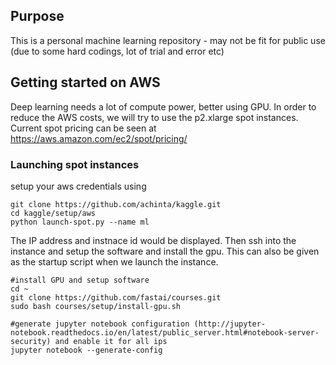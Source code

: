 ## Purpose
This is a personal machine learning repository - may not be fit for public use (due to some hard codings, lot of trial and error etc)

## Getting started on AWS
Deep learning needs a lot of compute power, better using GPU. In order to reduce the AWS costs, 
we will try to use the p2.xlarge spot instances. Current spot pricing can be seen at https://aws.amazon.com/ec2/spot/pricing/

### Launching spot instances
setup your aws credentials using 

```shell
git clone https://github.com/achinta/kaggle.git
cd kaggle/setup/aws
python launch-spot.py --name ml
```
The IP address and instnace id would be displayed. Then ssh into the instance and setup the software and install the gpu. 
This can also be given as the startup script when we launch the instance. 
```shell
#install GPU and setup software
cd ~
git clone https://github.com/fastai/courses.git
sudo bash courses/setup/install-gpu.sh

#generate jupyter notebook configuration (http://jupyter-notebook.readthedocs.io/en/latest/public_server.html#notebook-server-security) and enable it for all ips
jupyter notebook --generate-config
```
